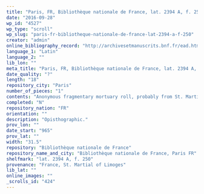 ```yaml
---
title: "Paris, FR, Bibliothèque nationale de France, lat. 2394 A, f. 250"
date: "2016-09-28"
wp_id: "4527"
wp_type: "scroll"
wp_slug: "paris-fr-bibliotheque-nationale-de-france-lat-2394-a-f-250"
creator: "admin"
online_bibliography_record: "http://archivesetmanuscrits.bnf.fr/ead.html?id=FRBNFEAD000060225"
language_1: "Latin"
language_2: ""
lib_lon: ""
meta_title: "Paris, FR, Bibliothèque nationale de France, lat. 2394 A, f. 250"
date_quality: "?"
length: "18"
repository_city: "Paris"
number_of_pieces: "1"
contents: "Anonymous fragmentary mortuary roll, probably from St. Martial of Limoges."
completed: "N"
repository_nation: "FR"
orientation: ""
description: "Opisthographic."
prov_lon: ""
date_start: "965"
prov_lat: ""
width: "31.5"
repository: "Bibliothèque nationale de France"
repository_name_and_city: "Bibliothèque nationale de France, Paris FR"
shelfmark: "lat. 2394 A, f. 250"
provenance: "France, St. Martial of Limoges"
lib_lat: ""
online_images: ""
_scrolls_id: "424"
---
```



